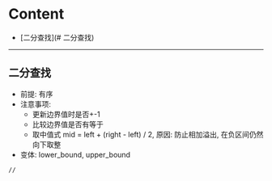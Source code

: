 # Content
- [二分查找](# 二分查找)

---
## 二分查找
- 前提: 有序
- 注意事项: 
  - 更新边界值时是否+-1
  - 比较边界值是否有等于
  - 取中值式 mid = left + (right - left) / 2, 原因: 防止相加溢出, 在负区间仍然向下取整
- 变体: lower_bound, upper_bound

```
// 
```
